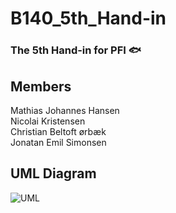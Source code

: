 # B140_5th_Hand-in
### The 5th Hand-in for PFI :fish:

## Members<br/>
Mathias Johannes Hansen<br/>
Nicolai Kristensen<br/>
Christian Beltoft ørbæk<br/>
Jonatan Emil Simonsen<br/>

## UML Diagram

![UML](B140_5th_Hand-in/UML_Diagram.png "UML Diagram")
